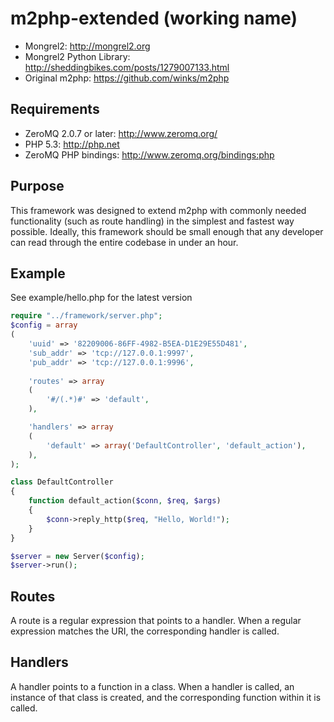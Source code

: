 m2php-extended (working name)
=============================

* Mongrel2: <http://mongrel2.org>
* Mongrel2 Python Library: <http://sheddingbikes.com/posts/1279007133.html>
* Original m2php: <https://github.com/winks/m2php>

Requirements
------------

* ZeroMQ 2.0.7 or later: <http://www.zeromq.org/>
* PHP 5.3: <http://php.net>
* ZeroMQ PHP bindings: <http://www.zeromq.org/bindings:php>

Purpose
-------
This framework was designed to extend m2php with commonly needed functionality (such as route handling) in the simplest and fastest way possible. Ideally, this framework should be small enough that any developer can read through the entire codebase in under an hour.

Example
-------

See example/hello.php for the latest version

```php
require "../framework/server.php";
$config = array
(
    'uuid' => '82209006-86FF-4982-B5EA-D1E29E55D481',
    'sub_addr' => 'tcp://127.0.0.1:9997',
    'pub_addr' => 'tcp://127.0.0.1:9996',
    
    'routes' => array
    (
        '#/(.*)#' => 'default',
    ),

    'handlers' => array
    (
        'default' => array('DefaultController', 'default_action'),
    ),
);

class DefaultController
{
    function default_action($conn, $req, $args)
    {
        $conn->reply_http($req, "Hello, World!"); 
    }
}

$server = new Server($config);
$server->run();
```

Routes
------
A route is a regular expression that points to a handler. When a regular expression matches the URI, the corresponding handler is called.

Handlers
--------
A handler points to a function in a class. When a handler is called, an instance of that class is created, and the corresponding function within it is called.

